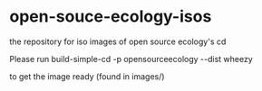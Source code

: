open-souce-ecology-isos
=======================

the repository for iso images of open source ecology's cd

Please run 
build-simple-cd -p opensourceecology --dist wheezy

to get the image ready (found in images/)
